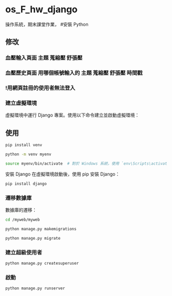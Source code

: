 # os_F_hw_django
操作系統，期末課堂作業，
#安裝 Python
## 修改
### 血壓輸入頁面 主題 蒐縮壓 舒張壓 
### 血壓歷史頁面 用哪個帳號輸入的 主題 蒐縮壓 舒張壓 時間戳
### !用網頁註冊的使用者無法登入
### 建立虛擬環境
虛擬環境中運行 Django 專案。使用以下命令建立並啟動虛擬環境：

## 使用

```bash
pip install venv
```
```bash
python -m venv myenv
```
```bash
source myenv/bin/activate  # 對於 Windows 系統，使用 `env\Scripts\activate`
```
安裝 Django
在虛擬環境啟動後，使用 pip 安裝 Django：

```bash
pip install django
```


### 遷移數據庫
數據庫的遷移：


```bash
cd /myweb/myweb
```
```bash
python manage.py makemigrations
```

```bash
python manage.py migrate
```
### 建立超級使用者


```bash
python manage.py createsuperuser
```
### 啟動
```python
python manage.py runserver
```





